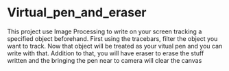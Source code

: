# Virtual_pen_and_eraser
This project use Image Processing to write on your screen tracking a specified object beforehand.
First using the tracebars, filter the object you want to track. Now that object will be treated as your vitual pen and you can write with that. Addition to that, you will have eraser to erase the stuff written and the bringing the pen near to camera will clear the canvas
